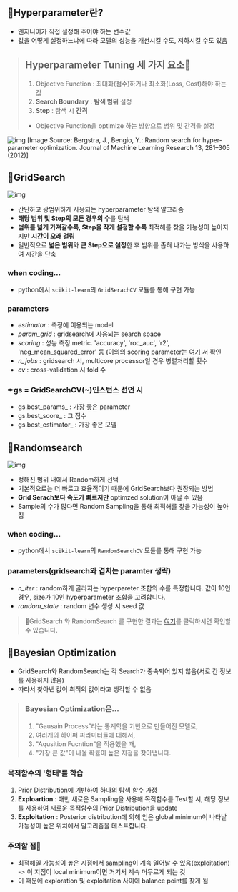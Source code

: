 ## 📌Hyperparameter란?

- 엔지니어가 직접 설정해 주어야 하는 변수값
- 값을 어떻게 설정하느냐에 따라 모델의 성능을 개선시킬 수도, 저하시킬 수도 있음

> ## Hyperparameter Tuning 세 가지 요소🥰
>
> 1. Objective Function : 최대화(점수)하거나 최소화(Loss, Cost)해야 하는 값
> 2. **Search Boundary** : **탐색 범위** 설정
> 3. **Step** : 탐색 시 **간격**
>
> - Objective Function을 optimize 하는 방향으로 범위 및 간격을 설정

![img](https://velog.velcdn.com/images%2Fcrosstar1228%2Fpost%2F86ed2303-4861-4f30-8738-1ada436b4e32%2Fimage.png)
[Image Source: Bergstra, J., Bengio, Y.: Random search for hyper-parameter optimization. Journal of Machine Learning Research 13, 281–305 (2012)]

## 📌GridSearch

![img](https://velog.velcdn.com/images%2Fcrosstar1228%2Fpost%2F53e2bdb0-f20f-42d5-80c5-85ec0e0034f5%2Fimage.png)

- 간단하고 광범위하게 사용되는 hyperparameter 탐색 알고리즘
- **해당 범위 및 Step의 모든 경우의 수**를 탐색
- **범위를 넓게 가져갈수록, Step을 작게 설정할 수록** 최적해를 찾을 가능성이 높이지지만 **시간이 오래 걸림**
- 일반적으로 **넓은 범위**와 **큰 Step으로 설정**한 후 범위를 좁혀 나가는 방식을 사용하여 시간을 단축

### when coding...

- python에서 `scikit-learn`의 `GridSerachCV` 모듈를 통해 구현 가능

### parameters

- *estimator* : 측정에 이용되는 model
- *param_grid* : gridsearch에 사용되는 search space
- *scoring* : 성능 측정 metric. 'accuracy', 'roc_auc', 'r2', 'neg_mean_squared_error' 등
  (이외의 scoring parameter는 [여기](https://scikit-learn.org/stable/modules/model_evaluation.html) 서 확인
- *n_jobs* : gridsearch 시, multicore processor일 경우 병렬처리할 횟수
- *cv* : cross-validation 시 fold 수

### ✒gs = GridSearchCV(~)인스턴스 선언 시

- gs.best_params_ : 가장 좋은 parameter
- gs.best_score_ : 그 점수
- gs.best_estimator_ : 가장 좋은 모델

## 📌Randomsearch

![img](https://velog.velcdn.com/images%2Fcrosstar1228%2Fpost%2F69edc8ad-4db8-405a-b755-ec8ef8fcfe97%2Fimage.png)

- 정해진 범위 내에서 Random하게 선택
- 기본적으로는 더 빠르고 효율적이기 때문에 GridSearch보다 권장되는 방법
- **Grid Serach보다 속도가 빠르지만** optimzed solution이 아닐 수 있음
- Sample의 수가 많다면 Random Sampling을 통해 최적해를 찾을 가능성이 높아짐

### when coding...

- python에서 `scikit-learn`의 `RandomSearchCV` 모듈를 통해 구현 가능

### parameters(gridsearch와 겹치는 paramter 생략)

- *n_iter* : random하게 골라지는 hyperpareter 조합의 수를 특정합니다. 값이 10인 경우, size가 10인 hyperparameter 조합을 고려합니다.
- *random_state* : random 변수 생성 시 seed 값

> 🤡GridSearch 와 RandomSearch 를 구현한 결과는 [여기](https://github.com/crosstar1228/ML_optimization/blob/main/[ML]GridSearch_RandomSearch.ipynb)를 클릭하시면 확인할 수 있습니다.

## 📌Bayesian Optimization

- GridSearch와 RandomSearch는 각 Search가 종속되어 있지 않음(서로 간 정보를 사용하지 않음)
- 따라서 찾아낸 값이 최적의 값이라고 생각할 수 없음

> ### Bayesian Optimization은...
>
> 1. "Gausain Process"라는 통계학을 기반으로 만들어진 모델로,
> 2. 여러개의 하이퍼 파라미터들에 대해서,
> 3. "Aqusition Fucntion"을 적용했을 때,
> 4. "가장 큰 값"이 나올 확률이 높은 지점을 찾아냅니다.

### 목적함수의 '형태'를 학습

1. Prior Distribution에 기반하여 하나의 탐색 함수 가정
2. **Exploartion** : 매번 새로운 Sampling을 사용해 목적함수를 Test할 시, 해당 정보를 사용하여 새로운 목적함수의 Prior Distribution을 update
3. **Exploitation** : Posterior distribution에 의해 얻은 global minimum이 나타날 가능성이 높은 위치에서 알고리즘을 테스트합니다.

### 주의할 점🤡

- 최적해일 가능성이 높은 지점에서 sampling이 계속 일어날 수 있음(exploitation) -> 이 지점이 local minimum이면 거기서 계속 머무르게 되는 것
- 이 때문에 exploration 및 exploitation 사이에 balance point를 찾게 됨